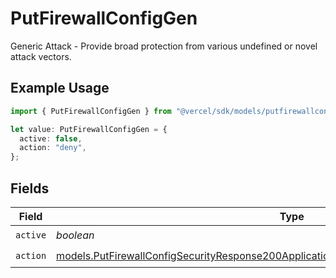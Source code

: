# PutFirewallConfigGen

Generic Attack - Provide broad protection from various undefined or novel attack vectors.

## Example Usage

```typescript
import { PutFirewallConfigGen } from "@vercel/sdk/models/putfirewallconfigop.js";

let value: PutFirewallConfigGen = {
  active: false,
  action: "deny",
};
```

## Fields

| Field                                                                                                                                                                                      | Type                                                                                                                                                                                       | Required                                                                                                                                                                                   | Description                                                                                                                                                                                |
| ------------------------------------------------------------------------------------------------------------------------------------------------------------------------------------------ | ------------------------------------------------------------------------------------------------------------------------------------------------------------------------------------------ | ------------------------------------------------------------------------------------------------------------------------------------------------------------------------------------------ | ------------------------------------------------------------------------------------------------------------------------------------------------------------------------------------------ |
| `active`                                                                                                                                                                                   | *boolean*                                                                                                                                                                                  | :heavy_check_mark:                                                                                                                                                                         | N/A                                                                                                                                                                                        |
| `action`                                                                                                                                                                                   | [models.PutFirewallConfigSecurityResponse200ApplicationJSONResponseBodyActiveCrsGenAction](../models/putfirewallconfigsecurityresponse200applicationjsonresponsebodyactivecrsgenaction.md) | :heavy_check_mark:                                                                                                                                                                         | N/A                                                                                                                                                                                        |